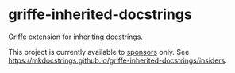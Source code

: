 # griffe-inherited-docstrings

Griffe extension for inheriting docstrings.

This project is currently available to [sponsors](https://github.com/sponsors/pawamoy) only.
See https://mkdocstrings.github.io/griffe-inherited-docstrings/insiders.
